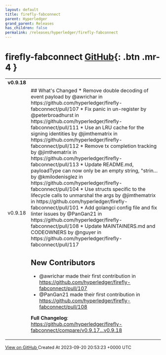 ```yaml
---
layout: default
title: firefly-fabconnect
parent: Hyperledger
grand_parent: Releases
has_children: false
permalink: /releases/hyperledger/firefly-fabconnect
---
```


# firefly-fabconnect <span class="fs-3 right-align">[GitHub](https://github.com/hyperledger/firefly-fabconnect){: .btn .mr-4 }</span>


<div>
    <table>
        <tr>
            <td colspan="2">
                <b>
                    v0.9.18
                </b>
            </td>
        </tr>
        <tr>
            <td>
                <span class="chip">
                    v0.9.18
                </span>
            </td>
            <td>
                ## What's Changed
* Remove double decoding of event payload by @awrichar in https://github.com/hyperledger/firefly-fabconnect/pull/107
* Fix panic in un-register by @peterbroadhurst in https://github.com/hyperledger/firefly-fabconnect/pull/111
* Use an LRU cache for the signing identities by @jimthematrix in https://github.com/hyperledger/firefly-fabconnect/pull/112
* Remove tx completion tracking by @jimthematrix in https://github.com/hyperledger/firefly-fabconnect/pull/113
* Update README.md, payloadType can now only be an empty string, "strin… by @kmilodenisglez in https://github.com/hyperledger/firefly-fabconnect/pull/104
* Use structs specific to the lifecycle calls to unmarshal the args by @jimthematrix in https://github.com/hyperledger/firefly-fabconnect/pull/101
* Add golangci config file and fix linter issues by @PanGan21 in https://github.com/hyperledger/firefly-fabconnect/pull/108
* Update MAINTAINERS.md and CODEOWNERS by @nguyer in https://github.com/hyperledger/firefly-fabconnect/pull/117

## New Contributors
* @awrichar made their first contribution in https://github.com/hyperledger/firefly-fabconnect/pull/107
* @PanGan21 made their first contribution in https://github.com/hyperledger/firefly-fabconnect/pull/108

**Full Changelog**: https://github.com/hyperledger/firefly-fabconnect/compare/v0.9.17...v0.9.18
            </td>
        </tr>
    </table>
    <a href="https://github.com/hyperledger/firefly-fabconnect/releases/tag/v0.9.18" class=".btn">
        View on GitHub
    </a>
    <span class="right-align">
        Created At 2023-09-20 20:53:23 +0000 UTC
    </span>
</div>

